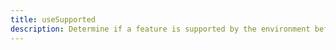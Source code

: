 ```yaml
---
title: useSupported
description: Determine if a feature is supported by the environment before using it.
---
```

